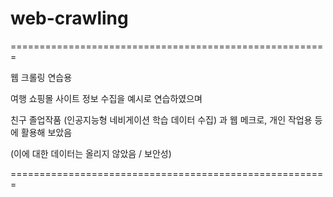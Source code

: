 # web-crawling

=======================================================

웹 크롤링 연습용

여행 쇼핑몰 사이트 정보 수집을 예시로 연습하였으며

친구 졸업작품 (인공지능형 네비게이션 학습 데이터 수집) 과 웹 메크로, 개인 작업용 등에 활용해 보았음

(이에 대한 데이터는 올리지 않았음 / 보안성)

=======================================================
